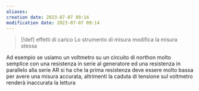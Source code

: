 ```yaml
---
aliases: 
creation date: 2023-07-07 09:14
modification date: 2023-07-07 09:14
---
```


>[!def]
>effetti di carico
>Lo strumento di misura modifica la misura stessa

Ad esempio se usiamo un voltmetro su un circuito di northon molto semplice con una resistenza in serie al generatore ed una resistenza in parallelo alla serie AR si ha che la prima resistenza deve essere molto bassa per avere una misura accurata, altrimenti la caduta di tensione sul voltmetro renderà inaccurata la lettura
